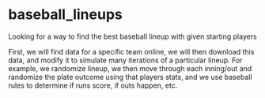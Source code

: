 # baseball_lineups
Looking for a way to find the best baseball lineup with given starting players

First, we will find data for a specific team online, we will then download this data, and modify it to simulate many iterations of a particular lineup. For example, we randomize lineup, we then move through each inning/out and randomize the plate outcome using that players stats, and we use baseball rules to determine if runs score, if outs happen, etc.
